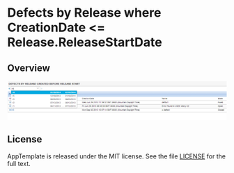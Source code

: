 Defects by Release where CreationDate <= Release.ReleaseStartDate
=========================

## Overview
![](pic.png)

## License

AppTemplate is released under the MIT license.  See the file [LICENSE](https://raw.github.com/RallyApps/AppTemplate/master/LICENSE) for the full text.
